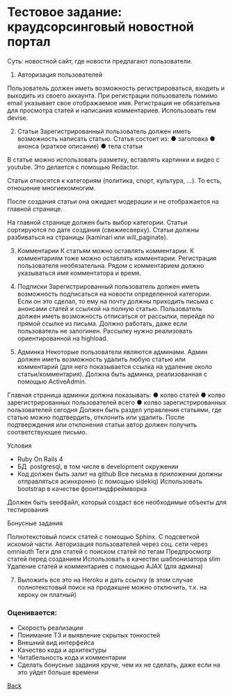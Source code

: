 # Тестовое задание: краудсорсинговый новостной портал

Суть: новостной сайт, где новости предлагают пользователи.

1. Авторизация пользователей

Пользователь должен иметь возможность регистрироваться, входить и выходить из своего аккаунта.
При регистрации пользователь помимо email указывает свое отображаемое имя.
Регистрация не обязательна для просмотра статей и написания комментариев.
Использовать гем devise.

2. Статьи
Зарегистрированный пользователь должен иметь возможность написать статью.
Статья состоит из:
● заголовка
● анонса (краткое описание)
● тела статьи

В статье можно использовать разметку, вставлять картинки и видео с youtube. Это
делается с помощью Redactor.

Статьи относятся к категориям (политика, спорт, культура, ...). То есть, отношение
многие­ко­многим.

После создания статьи она ожидает модерации и не отображается на главной странице.

На главной странице должен быть выбор категории.
Статьи сортируются по дате создания (свежие­сверху).
Статьи должны разбиваться на страницы (kaminari или will_paginate).

3. Комментарии
К статьям можно оставлять комментарии. К комментариям тоже можно оставлять
комментарии. Регистрация пользователя необязательна.
Рядом с комментарием должно указываться имя комментатора и время.

 4. Подписки
Зарегистрированный пользователь должен иметь возможность подписаться на новости
определенной категории. Если он это сделал, то ему на почту должны приходить письма
с анонсами статей и ссылкой на полную статью.
Пользователь должен иметь возможность отписаться от рассылки, перейдя по прямой
ссылке из письма. Должно работать, даже если пользователь не залогинен.
Рассылку нужно реализовать ориентированной на highload.

5. Админка
Некоторые пользователи являются админами.
Админ должен иметь возможность удалить любую статью или комментарий (для него
показывается ссылка на удаление около статьи/комментария).
Должна быть админка, реализованная с помощью ActiveAdmin.

Главная страница админки должна показывать:
● кол­во статей
● кол­во зарегистрированных пользователей всего
● кол­во зарегистрированных пользователей сегодня
Должен быть раздел управления статьями, где статью можно подтвердить, отклонить или удалить.
После подтверждения или отклонения статьи автор должен получить соответствующее письмо.

Условия
- Ruby On Rails 4
- БД ­ postgresql, в том числе в development окружении
- Код должен быть залит на github
Все письма в приложении должны отправляться
асинхронно (с помощью sidekiq)
Использовать bootstrap в качестве фронтэнд­фреймворка

Должен быть seed­файл, который создаст все необходимые объекты для тестирования

Бонусные задания

Полнотекстовый поиск статей с помощью Sphinx.
С подсветкой искомой части.
Авторизация пользователей через соц. сети через omniauth
Теги для статей с поиском статей по тегам
Предпросмотр статей перед созданием
Использовать в качестве шаблонизатора slim
Удаление статей и комментариев с помощью AJAX (для админа)

7. Выложить все это на Heroku и дать ссылку (в этом случае полнотекстовый поиск на продакшне можно отключить, т.к. на хероку он платный)

### Оценивается:

- Скорость реализации
- Понимание ТЗ и выявление скрытых тонкостей
- Внешний вид интерфейса
- Качество кода и архитектуры
- Читабельность кода и комментарии
- Сделать бонусные задания круче, чем их не сделать, даже если на это уйдет больше времени

[Back](https://github.com/niten2/test_tasks)
